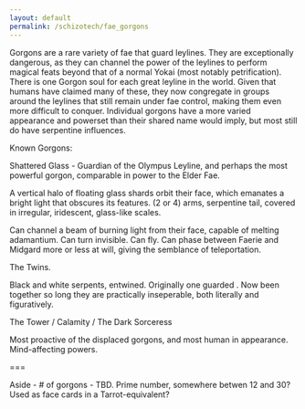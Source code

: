 ```yaml
---
layout: default
permalink: /schizotech/fae_gorgons
---
```


Gorgons are a rare variety of fae that guard leylines. They are exceptionally dangerous, as they can channel the power of the leylines to perform magical feats beyond that of a normal Yokai (most notably petrification). 
There is one Gorgon soul for each great leyline in the world. Given that humans have claimed many of these, they now congregate in groups around the leylines that still remain under fae control, 
making them even more difficult to conquer. Individual gorgons have a more varied appearance and powerset than their shared name would imply, but most still do have serpentine influences.

Known Gorgons:

Shattered Glass - Guardian of the Olympus Leyline, and perhaps the most powerful gorgon, comparable in power to the Elder Fae.

  A vertical halo of floating glass shards orbit their face, which emanates a bright light that obscures its features.
 (2 or 4) arms, serpentine tail, covered in irregular, iridescent, glass-like scales.

  Can channel a beam of burning light from their face, capable of melting adamantium. Can turn invisible. Can fly. Can phase between Faerie and Midgard more or less at will, giving the semblance of teleportation.
  
The Twins.

  Black and white serpents, entwined.
  Originally one guarded <oldest human settlement>. Now been together so long they are practically inseperable, both literally and figuratively.
  
  
The Tower / Calamity / The Dark Sorceress

  Most proactive of the displaced gorgons, and most human in appearance. Mind-affecting powers.
  
  
  
  
  
===

Aside - # of gorgons - TBD. Prime number, somewhere betwen 12 and 30?
Used as face cards in a Tarrot-equivalent?